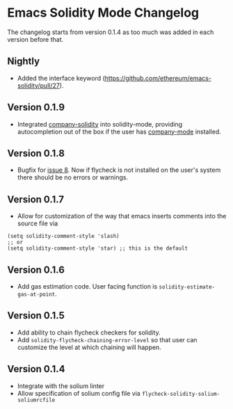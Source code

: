 # Emacs Solidity Mode Changelog

The changelog starts from version 0.1.4 as too much was added in each version before that.

## Nightly

- Added the interface keyword (https://github.com/ethereum/emacs-solidity/pull/27).

## Version 0.1.9

- Integrated [company-solidity](https://github.com/ssmolkin1/company-solidity) into solidity-mode, providing autocompletion out of the box if the user has [company-mode](http://company-mode.github.io) installed.

## Version 0.1.8

- Bugfix for [issue 8](https://github.com/ethereum/emacs-solidity/issues/8). Now if flycheck is not installed
on the user's system there should be no errors or warnings.

## Version 0.1.7

- Allow for customization of the way that emacs inserts comments into the source file via

```emacs-lisp
(setq solidity-comment-style 'slash)
;; or
(setq solidity-comment-style 'star) ;; this is the default
```

## Version 0.1.6

- Add gas estimation code. User facing function is `solidity-estimate-gas-at-point`.

## Version 0.1.5

- Add ability to chain flycheck checkers for solidity.
- Add `solidity-flycheck-chaining-error-level` so that user can customize
  the level at which chaining will happen.

## Version 0.1.4

- Integrate with the solium linter
- Allow specification of solium config file via `flycheck-solidity-solium-soliumrcfile`

